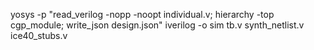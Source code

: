 yosys -p "read_verilog -nopp -noopt individual.v; hierarchy -top cgp_module; write_json design.json"
iverilog -o sim tb.v synth_netlist.v ice40_stubs.v